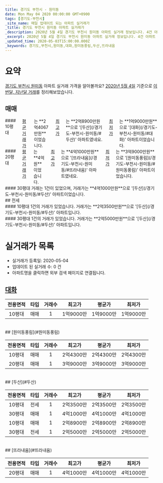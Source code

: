 ```yaml
---
title: 경기도 부천시 - 원미동
date: Mon May 04 2020 00:00:00 GMT+0900
tags: [경기도-부천시]
_site_name: 매일 업데이트 되는 아파트 실거래가
_title: 경기도 부천시 원미동 아파트 실거래가
_description: 2020년 5월 4일 경기도 부천시 원미동 아파트 실거래 정보입니다. 4건 아파트 정보가 있습니다.
_excerpt: 2020년 5월 4일 경기도 부천시 원미동 아파트 실거래 정보입니다. 4건 아파트 정보가 있습니다.
_updated_time: 2020-05-03T15:00:00.000Z
_keywords: 경기도,부천시,원미동,대화,원미동풍림,두산,뜨라내움
---
```





# 요약
<ins>경기도 부천시 원미동</ins> 아파트 실거래 가격을 알아볼까요? <ins>2020년 5월 4일</ins> 기준으로 <ins>이번달, 지난달 거래</ins>를 정리해보았습니다.

## 매매
<div class="container">
<div class="six columns" markdown="1">
#### 10평대
<ins>평균 거래가</ins>는 **2억4067만원**이었습니다. <ins>최고가</ins>는 **2억8900만원**으로 '[두산](/경기도-부천시-원미동/#두산)' 아파트였네요. <ins>최저가</ins>는 **1억9000만원**으로 '[대화](/경기도-부천시-원미동/#대화)' 아파트이었습니다.
</div>
<div class="six columns" markdown="1">
#### 20평대
<ins>평균 거래가</ins>는 **4억원**이었습니다. <ins>최고가</ins>는 **4억1000만원**으로 '[뜨라내움](/경기도-부천시-원미동/#뜨라내움)' 아파트였네요. <ins>최저가</ins>는 **3억9000만원**으로 '[원미동풍림](/경기도-부천시-원미동/#원미동풍림)' 아파트이었습니다.
</div>
</div>
<div class="container">
<div class="twelve columns" markdown="1">
#### 30평대
거래는 1건이 있었으며, 거래가는 **4억1000만원**으로 '[두산](/경기도-부천시-원미동/#두산)' 아파트이었습니다.
</div>
</div>
## 전세
<div class="container">
<div class="six columns" markdown="1">
#### 10평대
1건의 거래가 있었습니다. 거래가는 **2억3500만원**으로 '[두산](/경기도-부천시-원미동/#두산)' 아파트입니다.
</div>
<div class="six columns" markdown="1">
#### 30평대
1건의 거래가 있었습니다. 거래가는 **2억5000만원**으로 '[두산](/경기도-부천시-원미동/#두산)' 아파트입니다.
</div>
</div>



# 실거래가 목록
- 실거래가 등록일: 2020-05-04
- 업데이트 된 실거래 수: 0 건
- 아파트명을 클릭하면 외부 검색 페이지로 연결됩니다.

## [대화](#대화)

|전용면적|타입|거래수|최고가|평균가|최저가|
|:---:|:---:|:---:|:---:|:---:|:---:|
|10평대|<span class="deal-type-1">매매</span>|1|1억9000만|1억9000만|1억9000만|

<br/>
## [원미동풍림](#원미동풍림)

|전용면적|타입|거래수|최고가|평균가|최저가|
|:---:|:---:|:---:|:---:|:---:|:---:|
|10평대|<span class="deal-type-1">매매</span>|1|2억4300만|2억4300만|2억4300만|
|20평대|<span class="deal-type-1">매매</span>|1|3억9000만|3억9000만|3억9000만|

<br/>
## [두산](#두산)

|전용면적|타입|거래수|최고가|평균가|최저가|
|:---:|:---:|:---:|:---:|:---:|:---:|
|10평대|<span class="deal-type-2">전세</span>|1|2억3500만|2억3500만|2억3500만|
|30평대|<span class="deal-type-1">매매</span>|1|4억1000만|4억1000만|4억1000만|
|10평대|<span class="deal-type-1">매매</span>|1|2억8900만|2억8900만|2억8900만|
|30평대|<span class="deal-type-2">전세</span>|1|2억5000만|2억5000만|2억5000만|

<br/>
## [뜨라내움](#뜨라내움)

|전용면적|타입|거래수|최고가|평균가|최저가|
|:---:|:---:|:---:|:---:|:---:|:---:|
|20평대|<span class="deal-type-1">매매</span>|1|4억1000만|4억1000만|4억1000만|

<br/>



